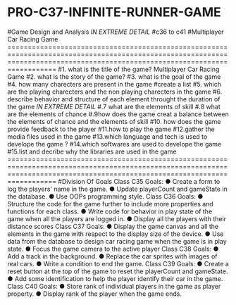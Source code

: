 # PRO-C37-INFINITE-RUNNER-GAME
#Game Design and Analysis  *IN EXTREME DETAIL* #c36 to c41 #Multiplayer Car Racing Game   ==============================================================================================================================================================================  #1. what is the title of the game? Multiplayer Car Racing Game #2. what is the story of the game? #3. what is the goal of the game #4. how many charecters are present in the game #create a list #5. which are the playing charecters and the non playing charecters in the game #6. describe behavior and structure of each element throught the duration of the game *IN EXTREME DETAIL* #.7 what are the elements of skill #.8 what are the elements of chance #.9how does the game creat a balance between the elements of chance and the elements of skill #10. how does the game provide feedback to the player #11.how to play the game #12.gather the media files used in the game #13.which language and tech is used to develope the game ? #14.which softwares are used to develope the game #15.list and decribe why the libraries are used in the game  ==============================================================================================================================================================================  #Division Of Goals  Class C35 Goals:  ● Create a form to log the players' name in the game.   ● Update playerCount and gameState in the database.   ● Use OOPs programming style. Class C36 Goals:  ● Structure the code for the game further to include more properties and functions for each class.   ● Write code for behavior in play state of the game when all the players are logged in.   ● Display all the players with their distance scores  Class C37 Goals:  ● Display the game canvas and all the elements in the game with respect to the display size of the device.  ● Use data from the database to design car racing game when the game is in play state.   ● Focus the game camera to the active player Class C38 Goals:  ● Add a track in the background.   ● Replace the car sprites with images of real cars.   ● Write a condition to end the game. Class C39 Goals:  ● Create a reset button at the top of the game to reset the playerCount and gameState.   ● Add some identification to help the player identify their car in the game. Class C40 Goals:  ● Store rank of individual players in the game as player property.   ● Display rank of the player when the game ends.
